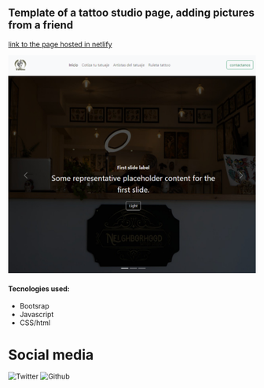 ## Template of a tattoo studio page, adding pictures from a friend

[link to the page hosted in netlify](https://neighborhoodtattoo.netlify.app/)

![page preview](image.png)

#### Tecnologies used:

- Bootsrap
- Javascript
- CSS/html

# Social media

![Twitter](https://twitter.com/JoseProgram)
![Github](https://github.com/Scorpiojk)
